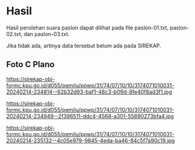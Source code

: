 # Hasil

Hasil perolehan suara paslon dapat dilihat pada file paslon-01.txt, paslon-02.txt, dan paslon-03.txt.

Jika tidak ada, artinya data tersebut belum ada pada SIREKAP.

## Foto C Plano

https://sirekap-obj-formc.kpu.go.id/d055/pemilu/ppwp/31/74/07/10/10/3174071010031-20240214-234814--62b32d93-baf1-48c3-b09d-8fe40f8ad3f1.jpg

https://sirekap-obj-formc.kpu.go.id/d055/pemilu/ppwp/31/74/07/10/10/3174071010031-20240214-234949--2f396511-ddc4-4568-a301-55690273bfa4.jpg

https://sirekap-obj-formc.kpu.go.id/d055/pemilu/ppwp/31/74/07/10/10/3174071010031-20240214-235132--4c05e979-9845-4eda-ba46-84c5f7a90c19.jpg
